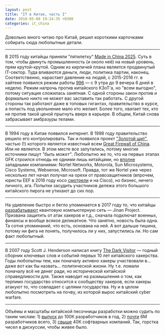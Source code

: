 ```yaml
---
layout: post
title: "IT в Китае, часть I"
date: 2018-05-08 19:24:35 +0300
categories: it_china
---
```

Довольно много читаю про Китай, решил короткими карточками собирать сюда любопытные детали.

---

В 2015 году китайцы приняли "пятилетку" [Made in China 2025](https://en.wikipedia.org/wiki/Made_in_China_2025). Суть в том, чтобы двинуть промышленность (и около неё) на новый уровень, прям крутой-крутой. Одним из кирпичей плана является продвинутый IT-сектор. Туда вливаются деньги, люди, политика партии, наконец. Соответственно, нарастает давление на людей, с 2015-2016 гг. в хайтеке появился режим работы [996](https://technode.com/2016/10/08/996-china-startup-productivity/) — с 9 утра до 9 вечера 6 дней в неделю. Режим напрочь против китайского КЗоТ'а, но "всем выгодно", потому ситуация сложилась занятная. С одной стороны закон против и формально никто не может вас заставить так работать. С другой стороны так работают даже в топовых гигантах, правительство в курсе, а попасть под увольнение мало кто желает. Более того, хватает тех, кто не против такой ценой прыгнуть вверх в карьере. В общем, Китай снова забрасывает амбразуры телами.

---

В 1994 году в Китае появился интернет. В 1998 году правительство решило его контролировать. Так и появился проект ["Золотой щит"](https://en.wikipedia.org/wiki/Golden_Shield_Project), частью (!) которого является известный всем [Great Firewall of China](https://en.wikipedia.org/wiki/Great_Firewall). Или не является. В этом месте все запутались, потому многие источники пишут *"быть может"*. Любопытно же то, что на первых этапах GFK строился отнюдь не одними лишь китайцами, но [вполне](https://cs.stanford.edu/people/eroberts/cs181/projects/2010-11/FreedomOfInformationChina/the-great-firewall-of-china-background/index.html) западными компаниями: Nortel Networks, Motorola, Sun Microsystems, Cisco Systems, Websense, Microsoft. Правда, тот же Nortel уже через несколько лет начал получал на орехи от правозащитников (впрочем, юристы EEF в 2016 году косо [смотрели](https://www.theregister.co.uk/2016/01/13/eff_cisco/) и на Cisco), но бизнес, ничего личного, ага. Попытки засудить участников дележа этого большого китайского пирога не утихают до сих пор.

---

На удивление быстро и бегло упоминается в 2017 году то, что китайцы [разрабатывают](https://phys.org/news/2017-08-china-world-quantum-network.html) квантовую компьютерную сеть — Jinan Project. Призвана защитить от атак хакеров и т.д., сначала подключат военных, финансы и вообще всякое деликатное. Что занятно, новость была одна. Та сотня упоминаний, что есть, основана на ней. А вот дальше тишина, потому ни фига не понять, получилось ли у них, запустились ли. Но сам факт любопытный.

---

В 2007 году Scott J. Henderson написал книгу [The Dark Visitor](http://www.lulu.com/items/volume_62/2048000/2048958/4/print/2048958.pdf) — годный сборник ключевых слов и событий первых 10 лет китайского хакерства. Годы любопытны тем, как поначалу активно хакеры участвовали в... даже вот как бы назвать... политической жизни. Ну т.е. ломали поначалу всё не денег ради, но исторической китайской справедливости для. Также наводит на размышления о том, как терпимо государство относится к сообществу хакеров, если хакеры атакуют то, что совпадает с целями государства. Ну и в целом любопытно посмотреть на почву, из которой вырос китайский cyber warfare.

---

Объёмы и масштабы китайской песочницы разработки можно судить по таким числам: 1) [выпуск](https://www.investopedia.com/articles/markets/032616/5-biggest-chinese-software-companies-chl-tcehy.asp) до 100К разработчиков в год, 2) [почти](https://www.quora.com/How-many-software-developers-are-there-in-the-US-and-China) 6М разработчиков всего, 3) [свыше](https://www.statista.com/statistics/276633/companies-in-the-software-industry-in-china/) 40К софтварных компаний. Так, горстка чисел в дискуссии, чтобы живее было.
